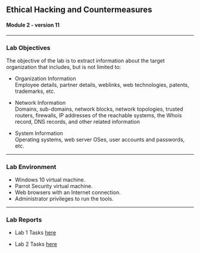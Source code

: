 ## Ethical Hacking and Countermeasures

#### Module 2 - version 11

<hr>

### Lab Objectives

The objective of the lab is to extract information about the target organization that includes, but is not limited to:

- Organization Information <br>
Employee details, partner details, weblinks, web technologies, patents,
trademarks, etc.

- Network Information <br>
Domains, sub-domains, network blocks, network topologies, trusted
routers, firewalls, IP addresses of the reachable systems, the Whois
record, DNS records, and other related information

- System Information <br>
Operating systems, web server OSes, user accounts and passwords, etc.

<hr>

### Lab Environment

- Windows 10 virtual machine.
- Parrot Security virtual machine.
- Web browsers with an Internet connection.
- Administrator privileges to run the tools.

<hr>

### Lab Reports

- Lab 1 Tasks <a href="https://docs.google.com/document/d/1No8Wwu6tFNuqQiuow2WegvkMP1XOnx28n-nlbUNasRw/edit?usp=sharing">here</a>


- Lab 2 Tasks <a href="https://docs.google.com/document/d/17y-Sx6LBTv8M3Ai1yCXk5wbls64XTXsKv_oG1NvIRM0/edit?usp=sharing">here</a>